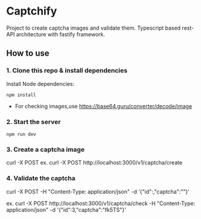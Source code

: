 # Captchify

Project to create captcha images and validate them.
Typescript based rest-API architecture with fastify framework.

## How to use

### 1. Clone this repo & install dependencies

Install Node dependencies:

`npm install`

- For checking images,use https://base64.guru/converter/decode/image

### 2. Start the server

`npm run dev`

### 3. Create a captcha image

curl -X POST <ROUTE>
ex.
curl -X POST http://localhost:3000/v1/captcha/create

### 4. Validate the captcha

curl -X POST <ROUTE> -H "Content-Type: application/json" -d '{"id":<ID>,"captcha":"<SOLUTION>"}'

ex.
curl -X POST http://localhost:3000/v1/captcha/check -H "Content-Type: application/json" -d '{"id":3,"captcha":"fk5TS"}'
